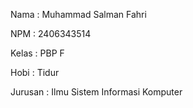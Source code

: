 Nama : Muhammad Salman Fahri

NPM : 2406343514

Kelas : PBP F

Hobi : Tidur

Jurusan : Ilmu Sistem Informasi Komputer